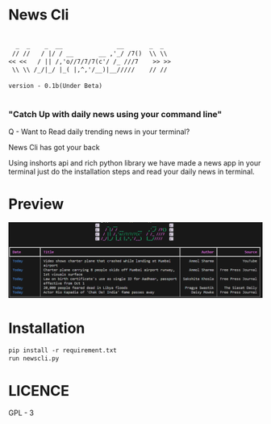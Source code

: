 # News Cli
```
 
  _  _    _  __               __       _  _  
 // //   / |/ / __       __ ,'_/ /7()  \\ \\ 
<< <<   / || /,'o//7/7/7(c'/ /_ ///7    >> >>
 \\ \\ /_/|_/ |_( |,^,'/__)|__/////    // // 
                                            
version - 0.1b(Under Beta)
                                
```
### "Catch Up with daily news using your command line"
Q - Want to Read daily trending news in your terminal?

News Cli has got your back

Using inshorts api and rich python library we have made a news app in your terminal just do the installation steps and read your daily news in terminal.



# Preview

![News Cli](image.png)

# Installation
```
pip install -r requirement.txt
run newscli.py
```

# LICENCE
GPL - 3